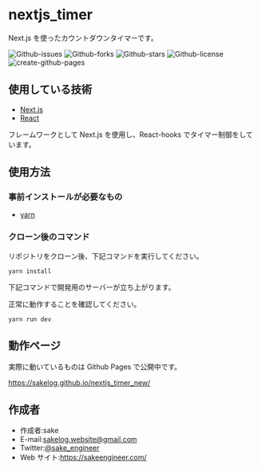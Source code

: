 # nextjs_timer

Next.js を使ったカウントダウンタイマーです。

![Github-issues](https://img.shields.io/github/issues/sakelog/nextjs_timer_new?style=flat-square)
![Github-forks](https://img.shields.io/github/forks/sakelog/nextjs_timer_new?style=flat-square)
![Github-stars](https://img.shields.io/github/stars/sakelog/nextjs_timer_new?style=flat-square)
![Github-license](https://img.shields.io/github/license/sakelog/nextjs_timer_new?style=flat-square)
![create-github-pages](https://github.com/sakelog/nextjs_timer_new/workflows/create-github-pages/badge.svg?branch=main)

## 使用している技術

- [Next.js](https://nextjs.org/)
- [React](https://ja.reactjs.org/)

フレームワークとして Next.js を使用し、React-hooks でタイマー制御をしています。

## 使用方法

### 事前インストールが必要なもの

- [yarn](https://classic.yarnpkg.com/ja/)

### クローン後のコマンド

リポジトリをクローン後、下記コマンドを実行してください。

```shell
yarn install
```

下記コマンドで開発用のサーバーが立ち上がります。

正常に動作することを確認してください。

```shell
yarn run dev
```

## 動作ページ

実際に動いているものは Github Pages で公開中です。

<https://sakelog.github.io/nextjs_timer_new/>

## 作成者

- 作成者:sake
- E-mail:sakelog.website@gmail.com
- Twitter:[@sake_engineer](https://twitter.com/sake_engineer)
- Web サイト:https://sakeengineer.com/

